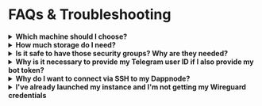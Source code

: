 # FAQs & Troubleshooting

<details>
    <summary><strong>Which machine should I choose?</strong></summary>
    
All available machines on AWS when launching an instance are suitable for running Dappnode. However, the best choice depends on your specific needs and intentions. Here's a general guide to help you decide:

- **Basic Testing and Development:** For basic testing or development purposes, where you don't need high performance or large storage, a smaller instance with 2 vCPUs and 4 GB RAM should be sufficient. This setup allows you to explore Dappnode functionalities without significant resource investment.

- **Running a Node**: For running a full node in any network, a more powerful instance is required. We recommend an instance with at least 2 vCPUs and 8 GB RAM, but to handle the heavy computational, an instance with 4 vCPUs, 16 GB RAM would be the perfect option.

Evaluate your use case and choose an instance that aligns with your performance and scalability requirements.

</details>

<details>
    <summary><strong>How much storage do I need?</strong></summary>
    
The storage requirements for your Dappnode instance depend largely on your intended use. Here are some guidelines for different scenarios:

- **Dappnode Testing:** For basic testing purposes, a minimum of 30 GB of disk space is recommended. This is sufficient for exploring the Dappnode environment and testing small applications without significant data storage needs.

- **Running a Node in Mainnet:** If you plan to run a full node in the Ethereum mainnet, you will need approximately 1.4 TB (1304 GiB)

- **Running a Node in Holesky:** For running a node in the Holesky testnet, you should allocate around 180 GB (168 GiB)
- **Running a Node in Lukso:** If your goal is to run a node in the Lukso network, you will need about 40 GB (38 GiB)
- **Running a Node in Gnosis:** To run a node in the Gnosis network, you should provision around 503 GB (469 GiB)

:::tip
Regardless of your initial choice, AWS EC2 allows you to scale your storage as needed after the instance is launched. You can easily adjust the storage size through the AWS EC2 UI to meet your growing needs.
:::

</details>

<details>
    <summary><strong>Is it safe to have those security groups? Why are they needed?</strong></summary>
    
Setting the security groups as explained in the <a href='/docs/user/dappnode-cloud/providers/aws/set-up-instance#instance-configuration'>Launch an instance</a> section does not automatically open the specified ports. This configuration allows services from your Dappnode to open the specified ports when needed. It's crucial to understand that having these inbound rules does not mean those ports are constantly exposed.
<br />
<br />

**SSH (Port 22):**

- Purpose: Allows you to securely connect to your instance via SSH.
- Why Needed: Essential for remote management and troubleshooting of your instance.

**HTTP (Port 80):**

- Purpose: Enables HTTP traffic to your instance.
- Why Needed: Required for accessing web services and interfaces hosted on your Dappnode.

**HTTPS (Port 443):**

- Purpose: Enables HTTPS traffic, providing secure access to web services.
- Why Needed: Ensures secure connections to web interfaces and services, protecting data in transit.

**Wireguard (Port 51820):**

- Purpose: Facilitates Wireguard VPN connections.
- Why Needed: Necessary for establishing secure VPN connections to your Dappnode instance.

**General TCP (Ports 1024-65535):**

- Purpose: Allows various TCP services to communicate over a wide range of ports.
- Why Needed: Ensures that your Dappnode instance can communicate effectively with other nodes and services, enhancing overall performance.

**General UDP (Ports 1024-65535):**

- Purpose: Allows various UDP services to communicate over a wide range of ports.
- Why Needed: Similar to TCP, but for UDP traffic, this rule ensures that your Dappnode instance can efficiently handle peer-to-peer connections and other UDP-based communications.\

:::tip
We recommend including all the ports mentioned in your security group inbound rules. This ensures that your Dappnode instance can perform optimally and access all necessary services. However, if you are an experienced user, you can customize these rules to suit your specific needs. You can control which ports to expose based on your security preferences and operational requirements.
:::

</details>

<details>
    <summary><strong>Why is it necessary to provide my Telegram user ID if I also provide my bot token?</strong></summary>
    
<p>If you want to run commands to your Dappnode via Telegram is it essential to provide your Telegram user ID. Even if you already provide the bot token, anyone with the bot's username could send messages (and running commands so) to your dappnode. This could lead on someone getting the wireguard credentials of your Dappnode and connecting to it.</p>
<p>That is why its mandatory to provide it, so your bot only listens to commands given by the account linked to your Telegram user ID.</p>
</details>

<details>
    <summary><strong>Why do I want to connect via SSH to my Dappnode?</strong></summary>

Connecting via SSH to your Dappnode allows you to access your instance's terminal directly. Even if you have obtained your Wireguard credentials via Telegram, having SSH access is important for several reasons:

- **Full Control:** SSH access gives you complete control over your Dappnode instance, allowing you to perform advanced configurations and manage the system directly.

- **Troubleshooting:** In case of potential issues or errors, accessing the terminal via SSH enables you to diagnose and fix problems efficiently.
- **Advanced Management:** You can run commands, update software, monitor system performance, and manage services that may not be accessible through the standard Dappnode UI.

Having SSH access is crucial for maintaining and managing your Dappnode instance effectively, ensuring you can handle any technical challenges that arise.

</details>

<details>
    <summary><strong>I've already launched my instance and I'm not getting my Wireguard credentials</strong></summary>

If you are not receiving your Wireguard credentials immediately after launching your instance, the Dappnode Image might still be installing. If this happens, wait a few minutes and try again.

- **Via SSH**: If you encounter this issue, exit your SSH session with the `exit` command in your instance terminal and reconnect as explained in the guide.
- **Via Telegram Bot**: Simply retry the `/get_wireguard_credentials` command after a short wait.

Additionally, ensure that your instance storage has not filled up during the installation. For a testing Dappnode (a Dappnode not intended to run a node in any network), we recommend at least 30 GB of storage.

</details>
